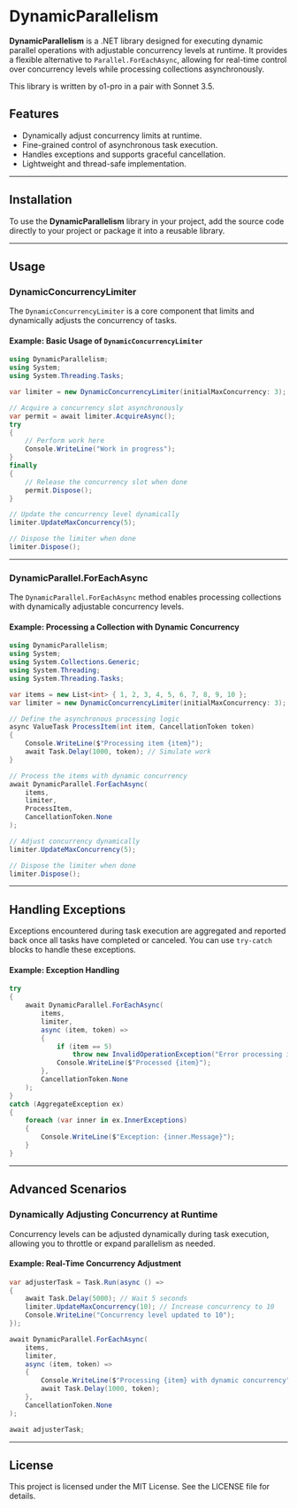 # DynamicParallelism

**DynamicParallelism** is a .NET library designed for executing dynamic parallel operations with adjustable concurrency levels at runtime. It provides a flexible alternative to `Parallel.ForEachAsync`, allowing for real-time control over concurrency levels while processing collections asynchronously.

This library is written by o1-pro in a pair with Sonnet 3.5.

## Features
- Dynamically adjust concurrency limits at runtime.
- Fine-grained control of asynchronous task execution.
- Handles exceptions and supports graceful cancellation.
- Lightweight and thread-safe implementation.

---

## Installation
To use the **DynamicParallelism** library in your project, add the source code directly to your project or package it into a reusable library.

---

## Usage

### DynamicConcurrencyLimiter
The `DynamicConcurrencyLimiter` is a core component that limits and dynamically adjusts the concurrency of tasks.

#### Example: Basic Usage of `DynamicConcurrencyLimiter`
```csharp
using DynamicParallelism;
using System;
using System.Threading.Tasks;

var limiter = new DynamicConcurrencyLimiter(initialMaxConcurrency: 3);

// Acquire a concurrency slot asynchronously
var permit = await limiter.AcquireAsync();
try
{
    // Perform work here
    Console.WriteLine("Work in progress");
}
finally
{
    // Release the concurrency slot when done
    permit.Dispose();
}

// Update the concurrency level dynamically
limiter.UpdateMaxConcurrency(5);

// Dispose the limiter when done
limiter.Dispose();
```

---

### DynamicParallel.ForEachAsync
The `DynamicParallel.ForEachAsync` method enables processing collections with dynamically adjustable concurrency levels.

#### Example: Processing a Collection with Dynamic Concurrency
```csharp
using DynamicParallelism;
using System;
using System.Collections.Generic;
using System.Threading;
using System.Threading.Tasks;

var items = new List<int> { 1, 2, 3, 4, 5, 6, 7, 8, 9, 10 };
var limiter = new DynamicConcurrencyLimiter(initialMaxConcurrency: 3);

// Define the asynchronous processing logic
async ValueTask ProcessItem(int item, CancellationToken token)
{
    Console.WriteLine($"Processing item {item}");
    await Task.Delay(1000, token); // Simulate work
}

// Process the items with dynamic concurrency
await DynamicParallel.ForEachAsync(
    items,
    limiter,
    ProcessItem,
    CancellationToken.None
);

// Adjust concurrency dynamically
limiter.UpdateMaxConcurrency(5);

// Dispose the limiter when done
limiter.Dispose();
```

---

## Handling Exceptions
Exceptions encountered during task execution are aggregated and reported back once all tasks have completed or canceled. You can use `try-catch` blocks to handle these exceptions.

#### Example: Exception Handling
```csharp
try
{
    await DynamicParallel.ForEachAsync(
        items,
        limiter,
        async (item, token) =>
        {
            if (item == 5)
                throw new InvalidOperationException("Error processing item 5");
            Console.WriteLine($"Processed {item}");
        },
        CancellationToken.None
    );
}
catch (AggregateException ex)
{
    foreach (var inner in ex.InnerExceptions)
    {
        Console.WriteLine($"Exception: {inner.Message}");
    }
}
```

---

## Advanced Scenarios

### Dynamically Adjusting Concurrency at Runtime
Concurrency levels can be adjusted dynamically during task execution, allowing you to throttle or expand parallelism as needed.

#### Example: Real-Time Concurrency Adjustment
```csharp
var adjusterTask = Task.Run(async () =>
{
    await Task.Delay(5000); // Wait 5 seconds
    limiter.UpdateMaxConcurrency(10); // Increase concurrency to 10
    Console.WriteLine("Concurrency level updated to 10");
});

await DynamicParallel.ForEachAsync(
    items,
    limiter,
    async (item, token) =>
    {
        Console.WriteLine($"Processing {item} with dynamic concurrency");
        await Task.Delay(1000, token);
    },
    CancellationToken.None
);

await adjusterTask;
```

---

## License
This project is licensed under the MIT License. See the LICENSE file for details.
